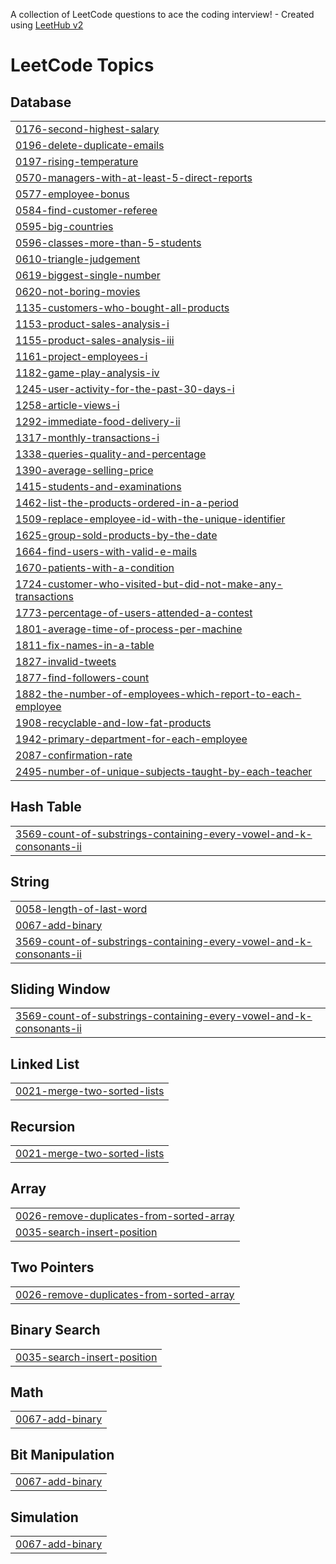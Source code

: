 A collection of LeetCode questions to ace the coding interview! - Created using [LeetHub v2](https://github.com/arunbhardwaj/LeetHub-2.0)
<!---LeetCode Topics Start-->
# LeetCode Topics
## Database
|  |
| ------- |
| [0176-second-highest-salary](https://github.com/dharanisri-2004/leetcode/tree/master/0176-second-highest-salary) |
| [0196-delete-duplicate-emails](https://github.com/dharanisri-2004/leetcode/tree/master/0196-delete-duplicate-emails) |
| [0197-rising-temperature](https://github.com/dharanisri-2004/leetcode/tree/master/0197-rising-temperature) |
| [0570-managers-with-at-least-5-direct-reports](https://github.com/dharanisri-2004/leetcode/tree/master/0570-managers-with-at-least-5-direct-reports) |
| [0577-employee-bonus](https://github.com/dharanisri-2004/leetcode/tree/master/0577-employee-bonus) |
| [0584-find-customer-referee](https://github.com/dharanisri-2004/leetcode/tree/master/0584-find-customer-referee) |
| [0595-big-countries](https://github.com/dharanisri-2004/leetcode/tree/master/0595-big-countries) |
| [0596-classes-more-than-5-students](https://github.com/dharanisri-2004/leetcode/tree/master/0596-classes-more-than-5-students) |
| [0610-triangle-judgement](https://github.com/dharanisri-2004/leetcode/tree/master/0610-triangle-judgement) |
| [0619-biggest-single-number](https://github.com/dharanisri-2004/leetcode/tree/master/0619-biggest-single-number) |
| [0620-not-boring-movies](https://github.com/dharanisri-2004/leetcode/tree/master/0620-not-boring-movies) |
| [1135-customers-who-bought-all-products](https://github.com/dharanisri-2004/leetcode/tree/master/1135-customers-who-bought-all-products) |
| [1153-product-sales-analysis-i](https://github.com/dharanisri-2004/leetcode/tree/master/1153-product-sales-analysis-i) |
| [1155-product-sales-analysis-iii](https://github.com/dharanisri-2004/leetcode/tree/master/1155-product-sales-analysis-iii) |
| [1161-project-employees-i](https://github.com/dharanisri-2004/leetcode/tree/master/1161-project-employees-i) |
| [1182-game-play-analysis-iv](https://github.com/dharanisri-2004/leetcode/tree/master/1182-game-play-analysis-iv) |
| [1245-user-activity-for-the-past-30-days-i](https://github.com/dharanisri-2004/leetcode/tree/master/1245-user-activity-for-the-past-30-days-i) |
| [1258-article-views-i](https://github.com/dharanisri-2004/leetcode/tree/master/1258-article-views-i) |
| [1292-immediate-food-delivery-ii](https://github.com/dharanisri-2004/leetcode/tree/master/1292-immediate-food-delivery-ii) |
| [1317-monthly-transactions-i](https://github.com/dharanisri-2004/leetcode/tree/master/1317-monthly-transactions-i) |
| [1338-queries-quality-and-percentage](https://github.com/dharanisri-2004/leetcode/tree/master/1338-queries-quality-and-percentage) |
| [1390-average-selling-price](https://github.com/dharanisri-2004/leetcode/tree/master/1390-average-selling-price) |
| [1415-students-and-examinations](https://github.com/dharanisri-2004/leetcode/tree/master/1415-students-and-examinations) |
| [1462-list-the-products-ordered-in-a-period](https://github.com/dharanisri-2004/leetcode/tree/master/1462-list-the-products-ordered-in-a-period) |
| [1509-replace-employee-id-with-the-unique-identifier](https://github.com/dharanisri-2004/leetcode/tree/master/1509-replace-employee-id-with-the-unique-identifier) |
| [1625-group-sold-products-by-the-date](https://github.com/dharanisri-2004/leetcode/tree/master/1625-group-sold-products-by-the-date) |
| [1664-find-users-with-valid-e-mails](https://github.com/dharanisri-2004/leetcode/tree/master/1664-find-users-with-valid-e-mails) |
| [1670-patients-with-a-condition](https://github.com/dharanisri-2004/leetcode/tree/master/1670-patients-with-a-condition) |
| [1724-customer-who-visited-but-did-not-make-any-transactions](https://github.com/dharanisri-2004/leetcode/tree/master/1724-customer-who-visited-but-did-not-make-any-transactions) |
| [1773-percentage-of-users-attended-a-contest](https://github.com/dharanisri-2004/leetcode/tree/master/1773-percentage-of-users-attended-a-contest) |
| [1801-average-time-of-process-per-machine](https://github.com/dharanisri-2004/leetcode/tree/master/1801-average-time-of-process-per-machine) |
| [1811-fix-names-in-a-table](https://github.com/dharanisri-2004/leetcode/tree/master/1811-fix-names-in-a-table) |
| [1827-invalid-tweets](https://github.com/dharanisri-2004/leetcode/tree/master/1827-invalid-tweets) |
| [1877-find-followers-count](https://github.com/dharanisri-2004/leetcode/tree/master/1877-find-followers-count) |
| [1882-the-number-of-employees-which-report-to-each-employee](https://github.com/dharanisri-2004/leetcode/tree/master/1882-the-number-of-employees-which-report-to-each-employee) |
| [1908-recyclable-and-low-fat-products](https://github.com/dharanisri-2004/leetcode/tree/master/1908-recyclable-and-low-fat-products) |
| [1942-primary-department-for-each-employee](https://github.com/dharanisri-2004/leetcode/tree/master/1942-primary-department-for-each-employee) |
| [2087-confirmation-rate](https://github.com/dharanisri-2004/leetcode/tree/master/2087-confirmation-rate) |
| [2495-number-of-unique-subjects-taught-by-each-teacher](https://github.com/dharanisri-2004/leetcode/tree/master/2495-number-of-unique-subjects-taught-by-each-teacher) |
## Hash Table
|  |
| ------- |
| [3569-count-of-substrings-containing-every-vowel-and-k-consonants-ii](https://github.com/dharanisri-2004/leetcode/tree/master/3569-count-of-substrings-containing-every-vowel-and-k-consonants-ii) |
## String
|  |
| ------- |
| [0058-length-of-last-word](https://github.com/dharanisri-2004/leetcode/tree/master/0058-length-of-last-word) |
| [0067-add-binary](https://github.com/dharanisri-2004/leetcode/tree/master/0067-add-binary) |
| [3569-count-of-substrings-containing-every-vowel-and-k-consonants-ii](https://github.com/dharanisri-2004/leetcode/tree/master/3569-count-of-substrings-containing-every-vowel-and-k-consonants-ii) |
## Sliding Window
|  |
| ------- |
| [3569-count-of-substrings-containing-every-vowel-and-k-consonants-ii](https://github.com/dharanisri-2004/leetcode/tree/master/3569-count-of-substrings-containing-every-vowel-and-k-consonants-ii) |
## Linked List
|  |
| ------- |
| [0021-merge-two-sorted-lists](https://github.com/dharanisri-2004/leetcode/tree/master/0021-merge-two-sorted-lists) |
## Recursion
|  |
| ------- |
| [0021-merge-two-sorted-lists](https://github.com/dharanisri-2004/leetcode/tree/master/0021-merge-two-sorted-lists) |
## Array
|  |
| ------- |
| [0026-remove-duplicates-from-sorted-array](https://github.com/dharanisri-2004/leetcode/tree/master/0026-remove-duplicates-from-sorted-array) |
| [0035-search-insert-position](https://github.com/dharanisri-2004/leetcode/tree/master/0035-search-insert-position) |
## Two Pointers
|  |
| ------- |
| [0026-remove-duplicates-from-sorted-array](https://github.com/dharanisri-2004/leetcode/tree/master/0026-remove-duplicates-from-sorted-array) |
## Binary Search
|  |
| ------- |
| [0035-search-insert-position](https://github.com/dharanisri-2004/leetcode/tree/master/0035-search-insert-position) |
## Math
|  |
| ------- |
| [0067-add-binary](https://github.com/dharanisri-2004/leetcode/tree/master/0067-add-binary) |
## Bit Manipulation
|  |
| ------- |
| [0067-add-binary](https://github.com/dharanisri-2004/leetcode/tree/master/0067-add-binary) |
## Simulation
|  |
| ------- |
| [0067-add-binary](https://github.com/dharanisri-2004/leetcode/tree/master/0067-add-binary) |
<!---LeetCode Topics End-->